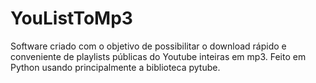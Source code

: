 # YouListToMp3
Software criado com o objetivo de possibilitar o download rápido e conveniente de playlists públicas do Youtube inteiras em mp3. Feito em Python usando principalmente a biblioteca pytube.
